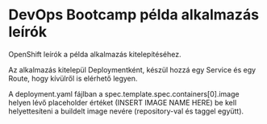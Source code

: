 # DevOps Bootcamp példa alkalmazás leírók

OpenShift leírók a példa alkalmazás kitelepítéséhez.

Az alkalmazás kitelepül Deploymentként, készül hozzá egy Service és egy Route, hogy kívülről is elérhető legyen.

A deployment.yaml fájlban a spec.template.spec.containers[0].image helyen lévő placeholder értéket (INSERT IMAGE NAME HERE) be kell helyettesíteni a buildelt image nevére (repository-val és taggel együtt).
